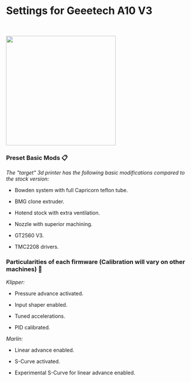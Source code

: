 # Settings for Geeetech A10 V3


<br><kbd>
<br><img src="https://github.com/Alexvidalcor/Printconfig/assets/58011097/1a7dcf95-608b-4437-b00e-604efceade0f" width="300" />
</kbd><br>


### Preset Basic Mods 📋

_The "target" 3d printer has the following basic modifications compared to the stock version:_

* Bowden system with full Capricorn teflon tube.

* BMG clone extruder.

* Hotend stock with extra ventilation.

* Nozzle with superior machining.

* GT2560 V3.

* TMC2208 drivers.

### Particularities of each firmware (Calibration will vary on other machines) 🚀

_Klipper:_

* Pressure advance activated.

* Input shaper enabled.

* Tuned accelerations.

* PID calibrated.

_Marlin:_

* Linear advance enabled.

* S-Curve activated.

* Experimental S-Curve for linear advance enabled.
